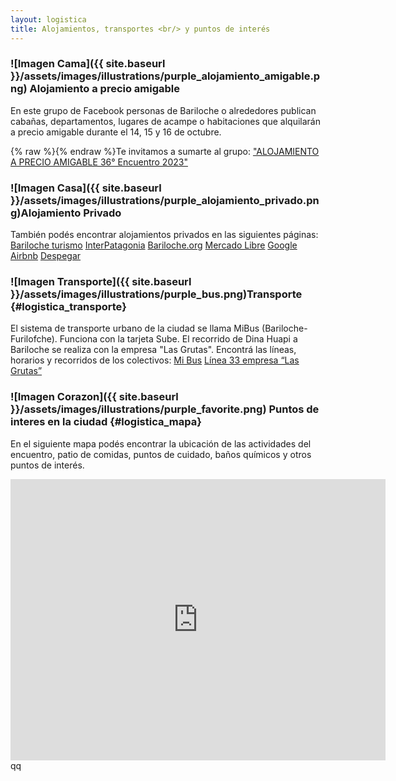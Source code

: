 ```yaml
---
layout: logistica
title: Alojamientos, transportes <br/> y puntos de interés
---
```



### ![Imagen Cama]({{ site.baseurl }}/assets/images/illustrations/purple_alojamiento_amigable.png) Alojamiento a precio amigable 
En este grupo de Facebook personas de Bariloche o alrededores publican cabañas, departamentos, lugares de acampe o habitaciones que alquilarán a precio amigable durante el 14, 15 y 16 de octubre.

{% raw %}<i class="ti-facebook"></i>{% endraw %}Te invitamos a sumarte al grupo: ["ALOJAMIENTO A PRECIO AMIGABLE 36° Encuentro 2023"](https://www.facebook.com/groups/738805151339724/?ref=share&mibextid=KtfwRi)


### ![Imagen Casa]({{ site.baseurl }}/assets/images/illustrations/purple_alojamiento_privado.png)Alojamiento Privado 
También podés encontrar alojamientos privados en las siguientes páginas:
[Bariloche turismo](https://barilocheturismo.gob.ar/es/buscar-hotel)
[InterPatagonia](https://www.interpatagonia.com/bariloche/alojamientos.html)
[Bariloche.org](https://bariloche.org/directorio/categorias/alojamiento-en-bariloche)
[Mercado Libre](https://listado.mercadolibre.com.ar/alojamiento-en-bariloche)
[Google](https://www.google.com.ar/travel/search?qs=CAE4BA&utm_campaign=sharing&utm_medium=link&utm_source=htls&ts=CAEaOAoaEhgKCy9nLzEyMHF3YjZnOglCYXJpbG9jaGUSGhIUCgcI5w8QChgZEgcI5w8QChgaGAEyAhAAKgcKBToDQVJT&sa=X&ap=MAE&ved=0CAAQ5JsGahcKEwiYsPLwsdaBAxUAAAAAHQAAAAAQCw)
[Airbnb](https://www.airbnb.com.ar/s/Bariloche/homes?adults=2)
[Despegar](https://www.despegar.com.ar/hoteles/hl/901/i1/hoteles-en-san+carlos+de+bariloche)


### ![Imagen Transporte]({{ site.baseurl }}/assets/images/illustrations/purple_bus.png)Transporte {#logistica_transporte}
El sistema de transporte urbano de la ciudad se llama MiBus (Bariloche-Furilofche). Funciona con la tarjeta Sube. 
El recorrido de Dina Huapi a Bariloche se realiza con la empresa "Las Grutas". 
Encontrá las líneas, horarios y recorridos de los colectivos:
[Mi Bus](https://mibus.com.ar/bariloche/)
[Línea 33 empresa “Las Grutas”](https://www.municipiodinahuapi.gob.ar/?q=content/horario-l%C3%ADnea-33)

### ![Imagen Corazon]({{ site.baseurl }}/assets/images/illustrations/purple_favorite.png) Puntos de interes en la ciudad {#logistica_mapa}
En el siguiente mapa podés encontrar la ubicación de las actividades del encuentro, patio de comidas, puntos de cuidado, baños químicos y otros puntos de interés.

<!-- Inserto mapa con el contenido por si es necesario controlar el orden. Podemos moverlo al HTML en el futuro -->
<div class="map-container">
    <iframe src="https://www.google.com/maps/embed?pb=!1m18!1m12!1m3!1d192339.1991737452!2d-71.50472618330446!3d-41.12797677847372!2m3!1f0!2f0!3f0!3m2!1i1024!2i768!4f13.1!3m3!1m2!1s0x961a7b1520c860e5%3A0x8210ae97cb7b9a65!2sSan%20Carlos%20de%20Bariloche%2C%20R%C3%ADo%20Negro%20Province!5e0!3m2!1sen!2sar!4v1693957496658!5m2!1sen!2sar" width="600" height="450" style="border:0;" allowfullscreen="" loading="lazy" referrerpolicy="no-referrer-when-downgrade"></iframe>
</div>qq
